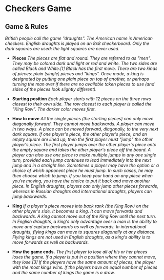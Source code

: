 # Checkers Game

## Game & Rules

_British people call the game "draughts". The American name is American checkers. English draughts is played on an 8x8 checkerboard. Only the dark squares are used: the light squares are never used._

- **Pieces**
 _The pieces are flat and round. They are referred to as "men". They may be colored dark and light or red and white. The two sides are called Black and White.[1] Black has the first move. There are two kinds of pieces: plain (single) pieces and "kings". Once made, a king is designated by putting one plain piece on top of another, or perhaps turning the man over if there are no available taken pieces to use (and sides of the pieces look slightly different)._

- **Starting position**
_Each player starts with 12 pieces on the three rows closest to their own side. The row closest to each player is called the "King Row". The darker color moves first._

- **How to move** 
_All the single pieces (the starting pieces) can only move diagonally forward. They cannot move backwards. A player can move in two ways. A piece can be moved forward, diagonally, to the very next dark square. If one player's piece, the other player's piece, and an empty square are lined up, then the first player must "jump" the other player's piece. The first player jumps over the other player's piece onto the empty square and takes the other player's piece off the board. A player can also use one piece to make multiple jumps in any one single turn, provided each jump continues to lead immediately into the next jump and in a straight line. Sometimes a player may have the option or a choice of which opponent piece he must jump. In such cases, he may then choose which to jump. If you keep your hand on any piece when you're moving, you have the choice to put it back and move another piece. In English draughts, players can only jump other pieces forwards, whereas in Russian draughts and international draughts, players can jump backwards._

- **King**
 _If a player's piece moves into back rank (the King Row) on the other player's side, it becomes a king. It can move forwards and backwards. A king cannot move out of the King Row until the next turn. In English draughts, a king's only advantage over a man is the ability to move and capture backwards as well as forwards. In international draughts, flying kings can move to squares diagonally at any distance. Flying kings are not used in English draughts, as a king's ability is to move forwards as well as backwards._

- **How the game ends.**
 _The first player to lose all of his or her pieces loses the game. If a player is put in a position where they cannot move, they lose.[3] If the players have the same amount of pieces, the player with the most kings wins. If the players have an equal number of pieces and the same number of kings the game is a draw._


